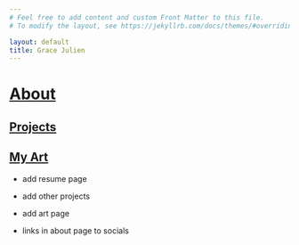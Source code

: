 ```yaml
---
# Feel free to add content and custom Front Matter to this file.
# To modify the layout, see https://jekyllrb.com/docs/themes/#overriding-theme-defaults

layout: default
title: Grace Julien
---
```

# [About](./about)

## [Projects](./projects)

## [My Art](./art)

- add resume page

- add other projects
- add art page
- links in about page to socials